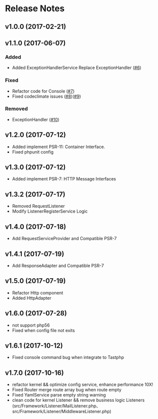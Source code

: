 # Release Notes

## v1.0.0 (2017-02-21)

## v1.1.0 (2017-06-07)
### Added 
* Added ExceptionHandlerService Replace ExceptionHandler ([#6](https://github.com/tastphp/framework/pull/6))

### Fixed
* Refactor code for Console ([#7](https://github.com/tastphp/framework/pull/7))
* Fixed codeclimate issues ([#8](https://github.com/tastphp/framework/pull/8))([#9](https://github.com/tastphp/framework/pull/9))

### Removed
* ExceptionHandler ([#10](https://github.com/tastphp/framework/pull/10))

## v1.2.0 (2017-07-12)
* Added implement PSR-11: Container Interface.
* Fixed phpunit config

## v1.3.0 (2017-07-12)
* Added implement PSR-7: HTTP Message Interfaces

## v1.3.2 (2017-07-17)
* Removed RequestListener
* Modify ListenerRegisterService Logic

## v1.4.0 (2017-07-18)
* Add RequestServiceProvider and Compatible PSR-7

## v1.4.1 (2017-07-19)
* Add ResponseAdapter and Compatible PSR-7

## v1.5.0 (2017-07-19)
* Refactor Http component
* Added HttpAdapter

## v1.6.0 (2017-07-28)
* not support php56
* Fixed when config file not exits

## v1.6.1 (2017-10-12)
* Fixed console command bug when integrate to Tastphp

## v1.7.0 (2017-10-16)
* refactor kernel && optimize config service, enhance performance 10X!
* Fixed Router merge route array bug when route empty
* Fixed YamlService parse empty string warning
* clean code for kernel Listener && remove business logic Listeners (src/Framework/Listener/MailListener.php、src/Framework/Listener/MiddlewareListener.php)